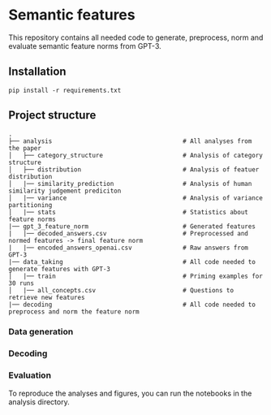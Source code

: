 # Semantic features
This repository contains all needed code to generate, preprocess, norm and evaluate semantic feature norms from GPT-3.

## Installation
```
pip install -r requirements.txt
```

## Project structure
```
.
├── analysis                                    # All analyses from the paper
│   ├── category_structure                      # Analysis of category structure
│   ├── distribution                            # Analysis of featuer distribution
│   |── similarity_prediction                   # Analysis of human similarity judgement prediciton
│   |── variance                                # Analysis of variance partitioning
│   |── stats                                   # Statistics about feature norms
|── gpt_3_feature_norm                          # Generated features
|   |── decoded_answers.csv                     # Preprocessed and normed features -> final feature norm
|   |── encoded_answers_openai.csv              # Raw answers from GPT-3
|── data_taking                                 # All code needed to generate features with GPT-3
│   |── train                                   # Priming examples for 30 runs
│   |── all_concepts.csv                        # Questions to retrieve new features 
|── decoding                                    # All code needed to preprocess and norm the feature norm

```

### Data generation

### Decoding

### Evaluation
To reproduce the analyses and figures, you can run the notebooks in the analysis directory.
